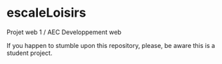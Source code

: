 # escaleLoisirs
Projet web 1 / AEC Developpement web

If you happen to stumble upon this repository, please, be aware this is a student project.
